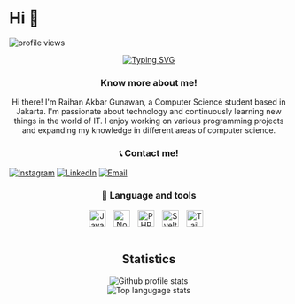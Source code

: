 <h1 align="left">Hi 👋</h1>
<img src="https://komarev.com/ghpvc/?username=samaele13&label=Profile%20views&color=0e75b6&style=flat" alt="profile views" />
</div>

<div align="center">

[![Typing SVG](https://readme-typing-svg.demolab.com?font=Fira+Code&pause=1000&color=0CDAF7&center=true&vCenter=true&width=435&lines=Computer+Science+Student)](https://git.io/typing-svg)


### Know more about me!

<p>
Hi there! I'm Raihan Akbar Gunawan, a Computer Science student based in Jakarta. I'm passionate about technology and continuously learning new things in the world of IT. I enjoy working on various programming projects and expanding my knowledge in different areas of computer science.
</p>

### 📞 Contact me!

<div align="left">

[![Instagram](https://img.shields.io/badge/Instagram-purple?style=flat-square&logo=instagram&logoColor=white)](https://www.instagram.com/rhankbrguw_/#)
[![LinkedIn](https://img.shields.io/badge/LinkedIn-blue?style=flat-square&logo=linkedin&logoColor=white)](https://www.linkedin.com/in/raihan-akbar-2b5820334/)
[![Email](https://img.shields.io/badge/Email-red?style=flat-square&logo=gmail&logoColor=white)](mailto:raihanakbarg28@gmail.com)

</div>

### 🧰 Language and tools

<div align="center">
<img align="center" alt="JavaScript" width="30px" style="padding-right:10px;" src="https://cdn.jsdelivr.net/gh/devicons/devicon/icons/javascript/javascript-original.svg" />
<img align="center" alt="NodeJS" width="30px" style="padding-right:10px;" src="https://cdn.jsdelivr.net/gh/devicons/devicon/icons/nodejs/nodejs-original.svg" />
<img align="center" alt="PHP" width="30px" style="padding-right:10px;" src="https://cdn.jsdelivr.net/gh/devicons/devicon/icons/php/php-original.svg" />
<img align="center" alt="Svelte" width="30px" style="padding-right:10px;" src="https://upload.wikimedia.org/wikipedia/commons/1/1b/Svelte_Logo.svg" />
<img align="center" alt="TailwindCSS" width="30px" style="padding-right:10px;" src="https://cdn.jsdelivr.net/gh/devicons/devicon/icons/tailwindcss/tailwindcss-plain.svg" />
</div>

<br />

## Statistics

![Github profile stats](https://github-readme-stats.vercel.app/api?username=samaele13&show_icons=true&locale=en&theme=shades-of-purple)
<br />
![Top langugage stats](https://github-readme-stats.vercel.app/api/top-langs?username=samaele13&show_icons=true&locale=en&layout=compact&theme=shades-of-purple)
